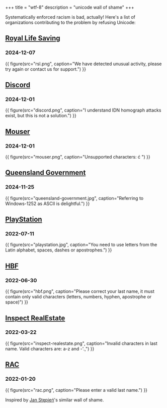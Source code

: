 +++
title = "wtf-8"
description = "unicode wall of shame"
+++

Systematically enforced racism is bad, actually! Here's a list of organizations contributing to
the problem by refusing Unicode:

## [Royal Life Saving](https://www.rslwa.org.au/)
### 2024-12-07

{{ figure(src="rsl.png", caption="We have detected unusual activity, please try again or contact us for support.") }}

## [Discord](https://discord.com)
### 2024-12-01

{{ figure(src="discord.png", caption="I understand IDN homograph attacks exist, but this is not a solution.") }}

## [Mouser](https://au.mouser.com)
### 2024-12-01

{{ figure(src="mouser.png", caption="Unsupported characters: ć ") }}

## [Queensland Government](https://www.publications.qld.gov.au/ckan-publications-attachments-prod/resources/6f80a6e2-a991-4015-acb1-e7599f072bfb/rbdm-prohibitted-name-policy.pdf?ETag=1d8514620c089157d8ebf5fc87ea8726)
### 2024-11-25

{{ figure(src="queensland-government.jpg", caption="Referring to Windows-1252 as ASCII is delightful.") }}

## [PlayStation](http://playstation.com/)
### 2022-07-11

{{ figure(src="playstation.jpg", caption="You need to use letters from the Latin alphabet, spaces, dashes or apostrophes.") }}

## [HBF](http://hbf.com.au/)
### 2022-06-30

{{ figure(src="hbf.png", caption="Please correct your last name, it must contain only valid characters (letters, numbers, hyphen, apostrophe or space)") }}

## [Inspect RealEstate](https://www.inspectrealestate.com.au/)
### 2022-03-22

{{ figure(src="inspect-realestate.png", caption="Invalid characters in last name. Valid characters are: a-z and -'.,") }}

## [RAC](https://rac.com.au/)
### 2022-01-20

{{ figure(src="rac.png", caption="Please enter a valid last name.") }}

Inspired by [Jan Stępień](https://wtf-8.stępień.com/)'s similar wall of shame.
